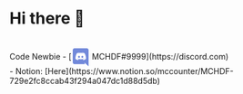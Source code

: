# Hi there 👋
<br>
Code Newbie
- [<img src="https://raw.githubusercontent.com/MCHDF/MCHDF/main/discord.png" width="32" height="32" align="center"> MCHDF#9999](https://discord.com)<br>
- Notion: [Here](https://www.notion.so/mccounter/MCHDF-729e2fc8ccab43f294a047dc1d88d5db)<br><br>
